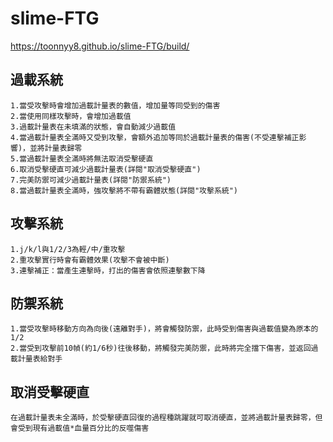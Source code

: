 # slime-FTG

https://toonnyy8.github.io/slime-FTG/build/

## 過載系統
```
1.當受攻擊時會增加過載計量表的數值，增加量等同受到的傷害
2.當使用同樣攻擊時，會增加過載值
3.過載計量表在未填滿的狀態，會自動減少過載值
4.當過載計量表全滿時又受到攻擊，會額外追加等同於過載計量表的傷害(不受連擊補正影響)，並將計量表歸零
5.當過載計量表全滿時將無法取消受擊硬直
6.取消受擊硬直可減少過載計量表(詳閱"取消受擊硬直")
7.完美防禦可減少過載計量表(詳閱"防禦系統")
8.當過載計量表全滿時，強攻擊將不帶有霸體狀態(詳閱"攻擊系統")
```

## 攻擊系統
```
1.j/k/l與1/2/3為輕/中/重攻擊
2.重攻擊實行時會有霸體效果(攻擊不會被中斷)
3.連擊補正：當產生連擊時，打出的傷害會依照連擊數下降
```

## 防禦系統
```
1.當受攻擊時移動方向為向後(遠離對手)，將會觸發防禦，此時受到傷害與過載值變為原本的1/2
2.當受到攻擊前10幀(約1/6秒)往後移動，將觸發完美防禦，此時將完全擋下傷害，並返回過載計量表給對手
```

## 取消受擊硬直
```
在過載計量表未全滿時，於受擊硬直回復的過程種跳躍就可取消硬直，並將過載計量表歸零，但會受到現有過載值*血量百分比的反噬傷害
```